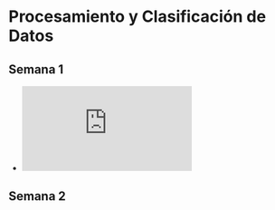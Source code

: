 # Procesamiento y Clasificación de Datos

## Semana 1

- ![Tarea 1](https://github.com/damianmtz98/PyCdeD/blob/main/T1_AnalisisEst_Libros_Reporte.pdf)

## Semana 2
